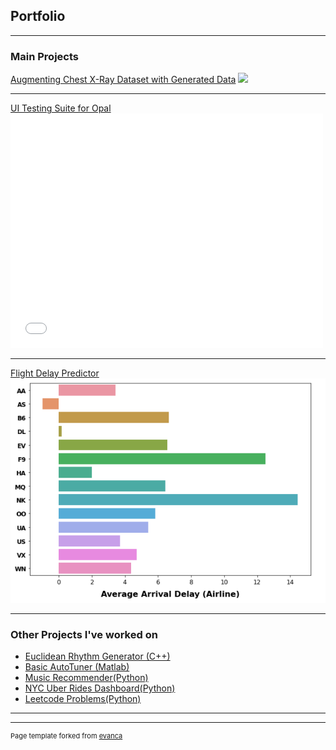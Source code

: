 ## Portfolio

---

### Main Projects

[Augmenting Chest X-Ray Dataset with Generated Data](/sample_page)
<img src="images/dummy_thumbnail.jpg?raw=true"/>

---
[UI Testing Suite for Opal](/pdf/HIG-2018-10.pdf)
<embed src= "/pdf/HIG-2018-10.pdf" type="application/pdf" width= "500" height= "375">

---
[Flight Delay Predictor](https://github.com/jmesich/travel_data/tree/main/flight_delay)
<img src="images/airline_delay.png"/>

---

### Other Projects I've worked on

- [Euclidean Rhythm Generator (C++)](https://medium.com/@mesic26/mumt-306-final-project-29e817d21b1d)
- [Basic AutoTuner (Matlab)](https://medium.com/@mesic26/mumt-307-final-project-autotune-5d4c0d46ffcf)
- [Music Recommender(Python)](https://github.com/jmesich/music_recommender)
- [NYC Uber Rides Dashboard(Python)](https://github.com/jmesich/travel_data)
- [Leetcode Problems(Python)](https://github.com/jmesich/leetcode)

---




---
<p style="font-size:11px">Page template forked from <a href="https://github.com/evanca/quick-portfolio">evanca</a></p>
<!-- Remove above link if you don't want to attibute -->
